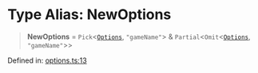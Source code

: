 # Type Alias: NewOptions

> **NewOptions** = `Pick`\<[`Options`](Options.md), `"gameName"`\> & `Partial`\<`Omit`\<[`Options`](Options.md), `"gameName"`\>\>

Defined in: [options.ts:13](https://github.com/laruss/react-text-game/blob/3f24f1ae69cb46d4c796e3e7af2e5d08bb0359c7/packages/core/src/options.ts#L13)
